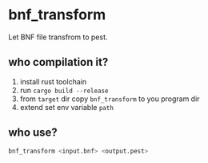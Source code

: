 # bnf_transform

Let BNF file transfrom to pest.

## who compilation it?

1. install rust toolchain
2. run `cargo build --release`
3. from `target` dir copy `bnf_transform` to you program dir
4. extend set env variable `path`

## who use?

```sh
bnf_transform <input.bnf> <output.pest>
```
